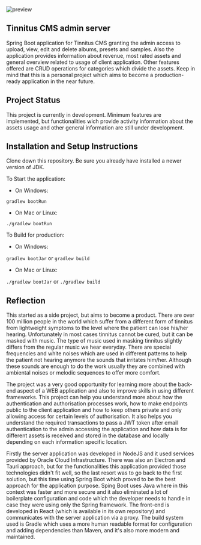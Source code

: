 <img src="https://www.stefantincu.com/misc/tinnitus-banner.png" alt="preview">

## Tinnitus CMS admin server

Spring Boot application for Tinnitus CMS granting the admin access to upload, view, edit and delete albums, presets and samples. Also the application
provides information about revenue, most rated assets and general overview related to usage of client application. Other features offered are CRUD operations for categories which divide the assets. Keep in mind that this is a personal project which aims to become a production-ready application in the near future.

## Project Status

This project is currently in development. Minimum features are implemented, but functionalities wich provide activity information about the assets usage
and other general information are still under development.

## Installation and Setup Instructions

Clone down this repository. Be sure you already have installed a newer version of JDK.  

To Start the application:

- On Windows:

`gradlew bootRun`

- On Mac or Linux:

`./gradlew bootRun`

To Build for production:

- On Windows:

`gradlew bootJar` or `gradlew build`

- On Mac or Linux:

`./gradlew bootJar` or `./gradlew build`

## Reflection  

This started as a side project, but aims to become a product. There are over 100 million people in the world which suffer from a different form of tinnitus from lightweight symptoms to the level where the patient can lose his/her hearing. Unfortunately in most cases tinnitus cannot be cured, but it can be masked with music. The type of music used in masking tinnitus slightly differs from the regular music we hear everyday. There are special frequencies and white noises which are used in different patterns to help the patient not hearing anymore the sounds that irritates him/her. Although these sounds are enough to do the work usually they are combined with ambiental noises or melodic sequences to offer more comfort.

The project was a very good opportunity for learning more about the back-end aspect of a WEB application and also to improve skills in using different frameworks. This project can help you understand more about how the authentication and authorisation processes work, how to make endpoints public to the client application and how to keep others private and only allowing access for certain levels of authorisation. It also helps you understand the required transactions to pass a JWT token after email authentication to the admin accessing the application and how data is for different assets is received and stored in the database and locally depending on each information specific location.

Firstly the server application was developed in NodeJS and it used services provided by Oracle Cloud Infrastructure. There was also an Electron and Tauri approach, but for the functionalities this application provided those technologies didn't fit well, so the last resort was to go back to the first solution, but this time using Spring Boot which proved to be the best approach for the application purpose. Sping Boot uses Java where in this context was faster and more secure and it also eliminated a lot of boilerplate configuration and code which the developer needs to handle in case they were using only the Spring framework. The front-end is developed in React (which is available in its own repository) and communicates with the server application via a proxy. The build system used is Gradle which uses a more human readable format for configuration and adding dependencies than Maven, and it's also more modern and maintained.
